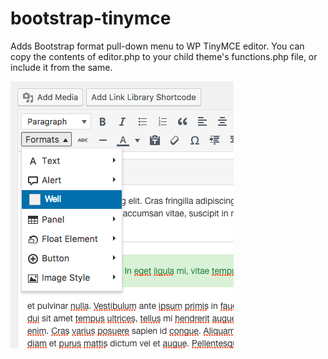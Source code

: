 # bootstrap-tinymce

Adds Bootstrap format pull-down menu to WP TinyMCE editor. You can copy the contents of editor.php to your child theme's functions.php file, or include it from the same. 

![alt text](preview.png "Preview 1")
